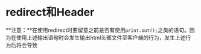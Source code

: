 # redirect和Header
**注意：**在使用redirect时要留意之前是否有使用`print.out();`之类的语句。因为在使用上述输出语句时会发生输出html头部文件至客户端的行为，发生上述行为后将会导致